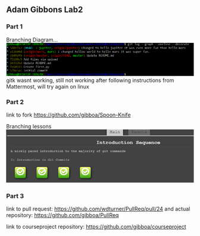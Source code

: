 ## Adam Gibbons Lab2

### Part 1
Branching Diagram...
![git log](part1b_log.PNG)
gitk wasnt working, still not working after following instructions from Mattermost, will try again on linux

### Part 2

link to fork
https://github.com/gibboa/Spoon-Knife

Branching lessons
![branching practice](branching_intro_complete.PNG)

### Part 3

link to pull request:
https://github.com/wdturner/PullReq/pull/24
and actual repository:
https://github.com/gibboa/PullReq


link to courseproject repository:
https://github.com/gibboa/courseproject
